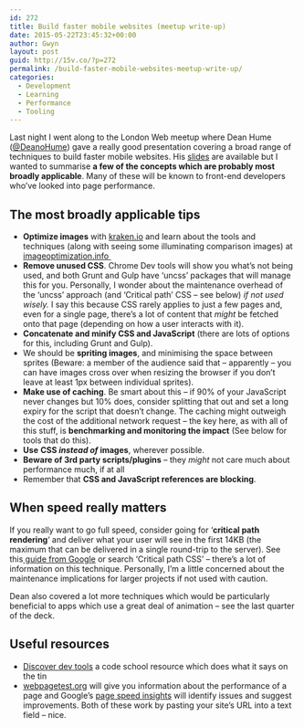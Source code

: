 ```yaml
---
id: 272
title: Build faster mobile websites (meetup write-up)
date: 2015-05-22T23:45:32+00:00
author: Gwyn
layout: post
guid: http://15v.co/?p=272
permalink: /build-faster-mobile-websites-meetup-write-up/
categories:
  - Development
  - Learning
  - Performance
  - Tooling
---
```

Last night I went along to the London Web meetup where Dean Hume (<span class="screen-name"><a class="pretty-link js-nav" dir="ltr" href="https://twitter.com/DeanoHume" data-send-impression-cookie="true">@DeanoHume</a>) gave</span> a really good presentation covering a broad range of techniques to build faster mobile websites. His [slides](https://speakerdeck.com/deanohume/faster-mobile-websites "Dean's slides") are available but I wanted to summarise **a few of the concepts which are probably most broadly applicable**. Many of these will be known to front-end developers who&#8217;ve looked into page performance.

## The most broadly applicable tips

  * **Optimize images** with [kraken.io](http://www.kraken.io) and learn about the tools and techniques (along with seeing some illuminating comparison images) at [imageoptimization.info ](http://imageoptimization.info)
  * **Remove unused CSS**. Chrome Dev tools will show you what&#8217;s not being used, and both Grunt and Gulp have &#8216;uncss&#8217; packages that will manage this for you. Personally, I wonder about the maintenance overhead of the &#8216;uncss&#8217; approach (and &#8216;Critical path&#8217; CSS &#8211; see below) _if not used wisely._ I say this because CSS rarely applies to just a few pages and, even for a single page, there&#8217;s a lot of content that _might_ be fetched onto that page (depending on how a user interacts with it).
  * **Concatenate and minify CSS and JavaScript** (there are lots of options for this, including Grunt and Gulp).
  * We should be **spriting images**, and minimising the space between sprites (Beware: a member of the audience said that &#8211; apparently &#8211; you can have images cross over when resizing the browser if you don&#8217;t leave at least 1px between individual sprites).
  * **Make use of caching**. Be smart about this &#8211; if 90% of your JavaScript never changes but 10% does, consider splitting that out and set a long expiry for the script that doesn&#8217;t change. The caching might outweigh the cost of the additional network request &#8211; the key here, as with all of this stuff, is **benchmarking and monitoring the impact** (See below for tools that do this).
  * **Use** **CSS _instead of_ images**, wherever possible.
  * **Beware of 3rd party scripts/plugins** &#8211; they _might_ not care much about performance much, if at all
  * Remember that **CSS and JavaScript references are blocking**.

## When speed really matters

If you really want to go full speed, consider going for &#8216;**critical path rendering**&#8216; and deliver what your user will see in the first 14KB (the maximum that can be delivered in a single round-trip to the server). See this[ guide from Google](https://developers.google.com/web/fundamentals/performance/critical-rendering-path/) or search &#8216;Critical path CSS&#8217; &#8211; there&#8217;s a lot of information on this technique. Personally, I&#8217;m a little concerned about the maintenance implications for larger projects if not used with caution.

Dean also covered a lot more techniques which would be particularly beneficial to apps which use a great deal of animation &#8211; see the last quarter of the deck.

## Useful resources

  * [Discover dev tools](discover-devtools.codeschool.com) a code school resource which does what it says on the tin
  * [webpagetest.org](http://webpagetest.org) will give you information about the performance of a page and Google&#8217;s [page speed insights](https://developers.google.com/speed/pagespeed/insights/) will identify issues and suggest improvements. Both of these work by pasting your site&#8217;s URL into a text field &#8211; nice.